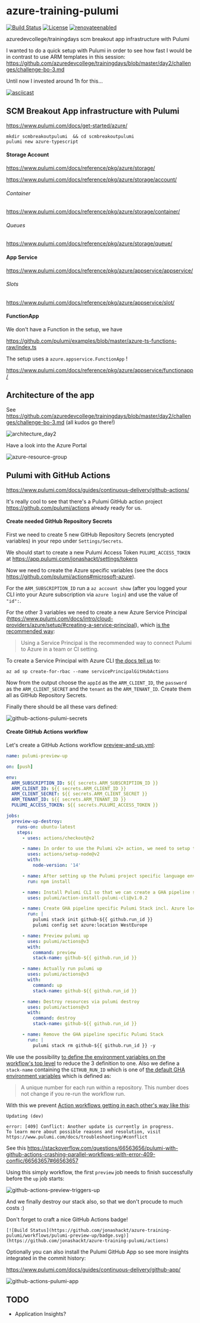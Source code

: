 # azure-training-pulumi
[![Build Status](https://github.com/jonashackt/azure-training-pulumi/workflows/pulumi-preview-up/badge.svg)](https://github.com/jonashackt/azure-training-pulumi/actions)
[![License](http://img.shields.io/:license-mit-blue.svg)](https://github.com/jonashackt/azure-training-pulumi/blob/master/LICENSE)
[![renovateenabled](https://img.shields.io/badge/renovate-enabled-yellow)](https://renovatebot.com)

azuredevcollege/trainingdays scm breakout app infrastructure with Pulumi


I wanted to do a quick setup with Pulumi in order to see how fast I would be in contrast to use ARM templates in this session: https://github.com/azuredevcollege/trainingdays/blob/master/day2/challenges/challenge-bo-3.md

Until now I invested around 1h for this...

[![asciicast](https://asciinema.org/a/385869.svg)](https://asciinema.org/a/385869)

## SCM Breakout App infrastructure with Pulumi

https://www.pulumi.com/docs/get-started/azure/
```shell
mkdir scmbreakoutpulumi  && cd scmbreakoutpulumi
pulumi new azure-typescript
```

#### Storage Account

https://www.pulumi.com/docs/reference/pkg/azure/storage/

https://www.pulumi.com/docs/reference/pkg/azure/storage/account/

###### Container

https://www.pulumi.com/docs/reference/pkg/azure/storage/container/

###### Queues

https://www.pulumi.com/docs/reference/pkg/azure/storage/queue/

#### App Service

https://www.pulumi.com/docs/reference/pkg/azure/appservice/appservice/

###### Slots

https://www.pulumi.com/docs/reference/pkg/azure/appservice/slot/


#### FunctionApp

We don't have a Function in the setup, we have

https://github.com/pulumi/examples/blob/master/azure-ts-functions-raw/index.ts

The setup uses a `azure.appservice.FunctionApp` !

https://www.pulumi.com/docs/reference/pkg/azure/appservice/functionapp/


## Architecture of the app

See https://github.com/azuredevcollege/trainingdays/blob/master/day2/challenges/challenge-bo-3.md (all kudos go there!)

![architecture_day2](screenshots/architecture_day2.png)

Have a look into the Azure Portal

![azure-resource-group](screenshots/azure-resource-group.png)


## Pulumi with GitHub Actions

https://www.pulumi.com/docs/guides/continuous-delivery/github-actions/

It's really cool to see that there's a Pulumi GitHub action project https://github.com/pulumi/actions already ready for us.

#### Create needed GitHub Repository Secrets

First we need to create 5 new GitHub Repository Secrets (encrypted variables) in your repo under `Settings/Secrets`.

We should start to create a new Pulumi Access Token `PULUMI_ACCESS_TOKEN` at https://app.pulumi.com/jonashackt/settings/tokens

Now we need to create the Azure specific variables (see the docs https://github.com/pulumi/actions#microsoft-azure).

For the `ARM_SUBSCRIPTION_ID` run a `az account show` (after you logged your CLI into your Azure subscription via `azure login`) and use the value of `"id":`.

For the other 3 variables we need to create a new Azure Service Principal (https://www.pulumi.com/docs/intro/cloud-providers/azure/setup/#creating-a-service-principal), which [is the recommended way](https://www.pulumi.com/docs/intro/cloud-providers/azure/setup/#service-principal-authentication):

> Using a Service Principal is the recommended way to connect Pulumi to Azure in a team or CI setting.

To create a Service Principal with Azure CLI [the docs tell us](https://docs.microsoft.com/de-de/cli/azure/create-an-azure-service-principal-azure-cli) to: 

```shell
az ad sp create-for-rbac --name servicePrincipalGitHubActions
```

Now from the output choose the `appId` as the `ARM_CLIENT_ID`, the `password` as the `ARM_CLIENT_SECRET` and the `tenant` as the `ARM_TENANT_ID`. Create them all as GitHub Repository Secrets.

Finally there should be all these vars defined:

![github-actions-pulumi-secrets](screenshots/github-actions-pulumi-secrets.png)


#### Create GitHub Actions workflow

Let's create a GitHub Actions workflow [preview-and-up.yml](.github/workflows/preview-and-up.yml):

```yaml
name: pulumi-preview-up

on: [push]

env:
  ARM_SUBSCRIPTION_ID: ${{ secrets.ARM_SUBSCRIPTION_ID }}
  ARM_CLIENT_ID: ${{ secrets.ARM_CLIENT_ID }}
  ARM_CLIENT_SECRET: ${{ secrets.ARM_CLIENT_SECRET }}
  ARM_TENANT_ID: ${{ secrets.ARM_TENANT_ID }}
  PULUMI_ACCESS_TOKEN: ${{ secrets.PULUMI_ACCESS_TOKEN }}

jobs:
  preview-up-destroy:
    runs-on: ubuntu-latest
    steps:
      - uses: actions/checkout@v2

      - name: In order to use the Pulumi v2+ action, we need to setup the Pulumi project specific language environment
        uses: actions/setup-node@v2
        with:
          node-version: '14'

      - name: After setting up the Pulumi project specific language environment, we need to install the dependencies also (see https://github.com/pulumi/actions#example-workflows)
        run: npm install

      - name: Install Pulumi CLI so that we can create a GHA pipeline specific Pulumi Stack
        uses: pulumi/action-install-pulumi-cli@v1.0.2

      - name: Create GHA pipeline specific Pulumi Stack incl. Azure location
        run: |
          pulumi stack init github-${{ github.run_id }}
          pulumi config set azure:location WestEurope

      - name: Preview pulumi up
        uses: pulumi/actions@v3
        with:
          command: preview
          stack-name: github-${{ github.run_id }}

      - name: Actually run pulumi up
        uses: pulumi/actions@v3
        with:
          command: up
          stack-name: github-${{ github.run_id }}

      - name: Destroy resources via pulumi destroy
        uses: pulumi/actions@v3
        with:
          command: destroy
          stack-name: github-${{ github.run_id }}

      - name: Remove the GHA pipeline specific Pulumi Stack
        run: |
          pulumi stack rm github-${{ github.run_id }} -y
```

We use the possibility [to define the environment variables on the workflow's top level](https://docs.github.com/en/actions/reference/environment-variables) to reduce the 3 definition to one. Also we define a `stack-name` containing the `GITHUB_RUN_ID` which is one of [the default GHA environment variables](https://docs.github.com/en/actions/reference/environment-variables#default-environment-variables) which is defined as:

> A unique number for each run within a repository. This number does not change if you re-run the workflow run.

With this we prevent [Action workflows getting in each other's way like this](https://github.com/jonashackt/azure-training-pulumi/runs/1977168868?check_suite_focus=true):

```shell
Updating (dev)

error: [409] Conflict: Another update is currently in progress.
To learn more about possible reasons and resolution, visit https://www.pulumi.com/docs/troubleshooting/#conflict

```

See this https://stackoverflow.com/questions/66563656/pulumi-with-github-actions-crashing-parallel-workflows-with-error-409-conflic/66563657#66563657

Using this simply workflow, the first `preview` job needs to finish successfully before the `up` job starts:

![github-actions-preview-triggers-up](screenshots/github-actions-preview-triggers-up.png)

And we finally destroy our stack also, so that we don't procude to much costs :)

Don't forget to craft a nice GitHub Actions badge!

```
[![Build Status](https://github.com/jonashackt/azure-training-pulumi/workflows/pulumi-preview-up/badge.svg)](https://github.com/jonashackt/azure-training-pulumi/actions)
```

Optionally you can also install the Pulumi GitHub App so see more insights integrated in the commit history:

https://www.pulumi.com/docs/guides/continuous-delivery/github-app/

![github-actions-pulumi-app](screenshots/github-actions-pulumi-app.png)



## TODO

* Application Insights?